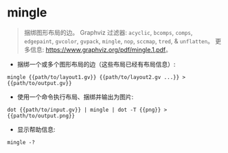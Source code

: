 # mingle

> 捆绑图形布局的边。
> Graphviz 过滤器: `acyclic`, `bcomps`, `comps`, `edgepaint`, `gvcolor`, `gvpack`, `mingle`, `nop`, `sccmap`, `tred`, & `unflatten`。
> 更多信息: <https://www.graphviz.org/pdf/mingle.1.pdf>。

- 捆绑一个或多个图形布局的边（这些布局已经有布局信息）:

`mingle {{path/to/layout1.gv}} {{path/to/layout2.gv ...}} > {{path/to/output.gv}}`

- 使用一个命令执行布局、捆绑并输出为图片:

`dot {{path/to/input.gv}} | mingle | dot -T {{png}} > {{path/to/output.png}}`

- 显示帮助信息:

`mingle -?`
